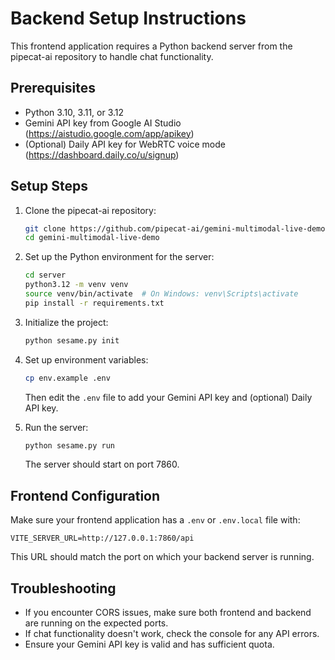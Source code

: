
# Backend Setup Instructions

This frontend application requires a Python backend server from the pipecat-ai repository to handle chat functionality.

## Prerequisites

- Python 3.10, 3.11, or 3.12
- Gemini API key from Google AI Studio (https://aistudio.google.com/app/apikey)
- (Optional) Daily API key for WebRTC voice mode (https://dashboard.daily.co/u/signup)

## Setup Steps

1. Clone the pipecat-ai repository:
   ```bash
   git clone https://github.com/pipecat-ai/gemini-multimodal-live-demo.git
   cd gemini-multimodal-live-demo
   ```

2. Set up the Python environment for the server:
   ```bash
   cd server
   python3.12 -m venv venv
   source venv/bin/activate  # On Windows: venv\Scripts\activate
   pip install -r requirements.txt
   ```

3. Initialize the project:
   ```bash
   python sesame.py init
   ```

4. Set up environment variables:
   ```bash
   cp env.example .env
   ```
   Then edit the `.env` file to add your Gemini API key and (optional) Daily API key.

5. Run the server:
   ```bash
   python sesame.py run
   ```
   The server should start on port 7860.

## Frontend Configuration

Make sure your frontend application has a `.env` or `.env.local` file with:

```
VITE_SERVER_URL=http://127.0.0.1:7860/api
```

This URL should match the port on which your backend server is running.

## Troubleshooting

- If you encounter CORS issues, make sure both frontend and backend are running on the expected ports.
- If chat functionality doesn't work, check the console for any API errors.
- Ensure your Gemini API key is valid and has sufficient quota.
